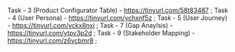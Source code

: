 Task - 3 (Product Configurator Table) - https://tinyurl.com/58t83487 ;
Task - 4 (User Persona) - https://tinyurl.com/ychxnf5z ;
Task - 5 (User Journey) - https://tinyurl.com/yckx8nxj ; 
Task - 7 (Gap Anaylsis) - https://tinyurl.com/ytpv3p2d ;
Task - 9 (Stakeholder Mapping) - https://tinyurl.com/z6vcbmr8 ;
